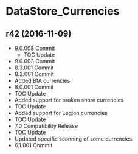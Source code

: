 # DataStore_Currencies

## r42 (2016-11-09)

- 9.0.008 Commit  
    - TOC Update  
- 9.0.003 Commit  
- 8.3.001 Commit  
- 8.2.001 Commit  
- Added BfA currencies  
- 8.0.001 Commit  
- TOC Update  
- Added support for broken shore currencies  
- TOC Update  
- Added support for Legion currencies  
- TOC Update  
- 7.0 Compatibility Release  
- TOC Update  
- Updated specific scanning of some currencies  
- 6.1.001 Commit  
